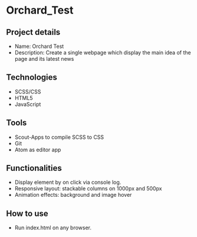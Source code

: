 # Orchard_Test

## Project details
* Name: Orchard Test
* Description: Create a single webpage which display the main idea of the page and its latest news

## Technologies
* SCSS/CSS
* HTML5
* JavaScript

## Tools
* Scout-Apps to compile SCSS to CSS
* Git
* Atom as editor app

## Functionalities
* Display element by on click via console log.
* Responsive layout: stackable columns on 1000px and 500px
* Animation effects: background and image hover

## How to use
* Run index.html on any browser.
